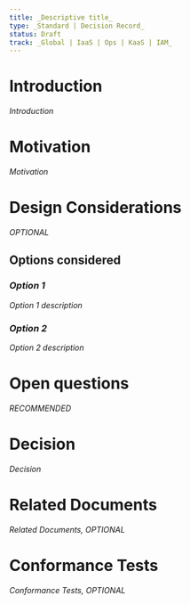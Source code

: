 ```yaml
---
title: _Descriptive title_
type: _Standard | Decision Record_
status: Draft
track: _Global | IaaS | Ops | KaaS | IAM_
---
```


<!---
This is a template striving to provide a starting point for
creating a standard or decision record adhering to scs-0001.
Replace at least all text which is _italic_.
See https://github.com/SovereignCloudStack/Docs/blob/main/Standards/scs-0001-v1-sovereign-cloud-standards.md
--->

# Introduction

_Introduction_

# Motivation

_Motivation_

# Design Considerations

_OPTIONAL_

## Options considered

### _Option 1_

_Option 1 description_

### _Option 2_

_Option 2 description_

# Open questions

_RECOMMENDED_

# Decision

_Decision_

# Related Documents

_Related Documents, OPTIONAL_

# Conformance Tests

_Conformance Tests, OPTIONAL_

